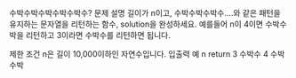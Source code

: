 수박수박수박수박수박수?
문제 설명
길이가 n이고, 수박수박수박수....와 같은 패턴을 유지하는 문자열을 리턴하는 함수, solution을 완성하세요. 예를들어 n이 4이면 수박수박을 리턴하고 3이라면 수박수를 리턴하면 됩니다.

제한 조건
n은 길이 10,000이하인 자연수입니다.
입출력 예
n	return
3	수박수
4	수박수박